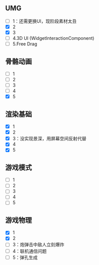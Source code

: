 ## UMG

- [ ] 1：还需更换UI，现阶段素材太丑
- [x] 2
- [x] 3
- [ ] 4.3D UI (WidgetInteractionComponent) 
- [ ] 5.Free Drag

## 骨骼动画

- [ ] 1
- [ ] 2
- [ ] 3
- [ ] 4
- [x] 5

## 渲染基础

- [x] 1
- [x] 2
- [x] 3：没实现景深，用屏幕空间反射代替
- [x] 4
- [x] 5

## 游戏模式

- [ ] 1
- [ ] 2
- [ ] 3
- [ ] 4
- [ ] 5

## 游戏物理

- [x] 1
- [x] 2
- [ ] 3：炮弹击中敌人立刻爆炸
- [ ] 4：联机通信问题
- [ ] 5：弹孔生成